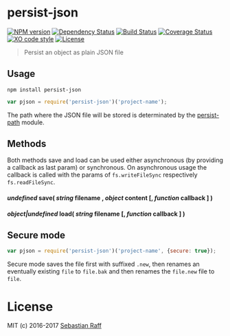 # persist-json

[![NPM version](https://badge.fury.io/js/persist-json.svg)](http://badge.fury.io/js/persist-json)
[![Dependency Status](https://img.shields.io/gemnasium/hobbyquaker/persist-json.svg?maxAge=2592000)](https://gemnasium.com/github.com/hobbyquaker/persist-json)
[![Build Status](https://travis-ci.org/hobbyquaker/persist-json.svg?branch=master)](https://travis-ci.org/hobbyquaker/persist-json)
[![Coverage Status](https://coveralls.io/repos/github/hobbyquaker/persist-json/badge.svg?branch=master)](https://coveralls.io/github/hobbyquaker/persist-json?branch=master)
[![XO code style](https://img.shields.io/badge/code_style-XO-5ed9c7.svg)](https://github.com/sindresorhus/xo)
[![License][mit-badge]][mit-url]

> Persist an object as plain JSON file

## Usage

```npm install persist-json```

```Javascript
var pjson = require('persist-json')('project-name');
```

The path where the JSON file will be stored is determinated by the [persist-path](https://github.com/hobbyquaker/persist-path) module.

## Methods

Both methods save and load can be used either asynchronous (by providing a callback as last param) or synchronous.
On asynchronous usage the callback is called with the params of `fs.writeFileSync` respectively `fs.readFileSync`.

#### *undefined* save( *string* filename , *object* content [, *function* callback ] )

#### *object|undefined* load( *string* filename [, *function* callback ] )


## Secure mode

```Javascript
var pjson = require('persist-json')('project-name', {secure: true});
```

Secure mode saves the file first with suffixed `.new`, then renames an eventually existing `file` to `file.bak` and then
renames the `file.new` file to `file`.


# License

MIT (c) 2016-2017 [Sebastian Raff](https://github.com/hobbyquaker)

[mit-badge]: https://img.shields.io/badge/License-MIT-blue.svg?style=flat
[mit-url]: LICENSE
